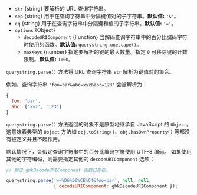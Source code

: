 <!-- YAML
added: v0.1.25
changes:
  - version: v8.0.0
    pr-url: https://github.com/nodejs/node/pull/10967
    description: 现在可以正确地解析多个空的条目（例如 `&=&=`）。
  - version: v6.0.0
    pr-url: https://github.com/nodejs/node/pull/6055
    description: 返回的对象不再继承自 `Object.prototype`。
  - version:
    - v6.0.0
    - v4.2.4
    pr-url: https://github.com/nodejs/node/pull/3807
    description: 参数 `eq` 现在可以长度大于 `1`。
-->

* `str` {string} 要解析的 URL 查询字符串。
* `sep` {string} 用于在查询字符串中分隔键值对的子字符串。**默认值:** `'&'`。
* `eq` {string} 用于在查询字符串中分隔键和值的子字符串。**默认值:** `'='`。
* `options` {Object}
  * `decodeURIComponent` {Function} 当解码查询字符串中的百分比编码字符时使用的函数。**默认值:** `querystring.unescape()`。
  * `maxKeys` {number} 指定要解析的键的最大数量。指定 `0` 可移除键的计数限制。**默认值:** `1000`。

`querystring.parse()` 方法将 URL 查询字符串 `str` 解析为键值对的集合。

例如，查询字符串 `'foo=bar&abc=xyz&abc=123'` 会被解析为：


<!-- eslint-skip -->
```js
{
  foo: 'bar',
  abc: ['xyz', '123']
}
```

`querystring.parse()` 方法返回的对象不是原型地继承自 JavaScript 的 `Object`。
这意味着典型的 `Object` 方法如 `obj.toString()`、`obj.hasOwnProperty()` 等都没有被定义并且不起作用。

默认情况下，会假定查询字符串中的百分比编码字符使用 UTF-8 编码。
如果使用其他的字符编码，则需要指定其他的 `decodeURIComponent` 选项：

```js
// 假设 gbkDecodeURIComponent 函数已存在。

querystring.parse('w=%D6%D0%CE%C4&foo=bar', null, null,
                  { decodeURIComponent: gbkDecodeURIComponent });
```

